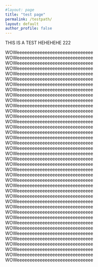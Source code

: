 ```yaml
---
#layout: page
title: "test page"
permalink: /testpath/
layout: default
author_profile: false
---
```


THIS IS A TEST
HEHEHEHE
222

WOWeeeeeeeeeeeeeeeeeeeeeeeeeeeeee
WOWeeeeeeeeeeeeeeeeeeeeeeeeeeeeee
WOWeeeeeeeeeeeeeeeeeeeeeeeeeeeeee
WOWeeeeeeeeeeeeeeeeeeeeeeeeeeeeee
WOWeeeeeeeeeeeeeeeeeeeeeeeeeeeeee
WOWeeeeeeeeeeeeeeeeeeeeeeeeeeeeee
WOWeeeeeeeeeeeeeeeeeeeeeeeeeeeeee
WOWeeeeeeeeeeeeeeeeeeeeeeeeeeeeee
WOWeeeeeeeeeeeeeeeeeeeeeeeeeeeeee
WOWeeeeeeeeeeeeeeeeeeeeeeeeeeeeee
WOWeeeeeeeeeeeeeeeeeeeeeeeeeeeeee
WOWeeeeeeeeeeeeeeeeeeeeeeeeeeeeee
WOWeeeeeeeeeeeeeeeeeeeeeeeeeeeeee
WOWeeeeeeeeeeeeeeeeeeeeeeeeeeeeee
WOWeeeeeeeeeeeeeeeeeeeeeeeeeeeeee
WOWeeeeeeeeeeeeeeeeeeeeeeeeeeeeee
WOWeeeeeeeeeeeeeeeeeeeeeeeeeeeeee
WOWeeeeeeeeeeeeeeeeeeeeeeeeeeeeee
WOWeeeeeeeeeeeeeeeeeeeeeeeeeeeeee
WOWeeeeeeeeeeeeeeeeeeeeeeeeeeeeee
WOWeeeeeeeeeeeeeeeeeeeeeeeeeeeeee
WOWeeeeeeeeeeeeeeeeeeeeeeeeeeeeee
WOWeeeeeeeeeeeeeeeeeeeeeeeeeeeeee
WOWeeeeeeeeeeeeeeeeeeeeeeeeeeeeee
WOWeeeeeeeeeeeeeeeeeeeeeeeeeeeeee
WOWeeeeeeeeeeeeeeeeeeeeeeeeeeeeee
WOWeeeeeeeeeeeeeeeeeeeeeeeeeeeeee
WOWeeeeeeeeeeeeeeeeeeeeeeeeeeeeee
WOWeeeeeeeeeeeeeeeeeeeeeeeeeeeeee
WOWeeeeeeeeeeeeeeeeeeeeeeeeeeeeee
WOWeeeeeeeeeeeeeeeeeeeeeeeeeeeeee
WOWeeeeeeeeeeeeeeeeeeeeeeeeeeeeee
WOWeeeeeeeeeeeeeeeeeeeeeeeeeeeeee
WOWeeeeeeeeeeeeeeeeeeeeeeeeeeeeee
WOWeeeeeeeeeeeeeeeeeeeeeeeeeeeeee
WOWeeeeeeeeeeeeeeeeeeeeeeeeeeeeee
WOWeeeeeeeeeeeeeeeeeeeeeeeeeeeeee
WOWeeeeeeeeeeeeeeeeeeeeeeeeeeeeee
WOWeeeeeeeeeeeeeeeeeeeeeeeeeeeeee
WOWeeeeeeeeeeeeeeeeeeeeeeeeeeeeee

